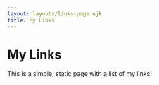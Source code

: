 ```yaml
---
layout: layouts/links-page.njk
title: My Links
---
```

# My Links

This is a simple, static page with a list of my links!